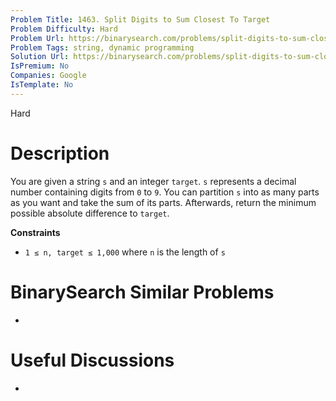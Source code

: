 ```yaml
---
Problem Title: 1463. Split Digits to Sum Closest To Target
Problem Difficulty: Hard
Problem Url: https://binarysearch.com/problems/split-digits-to-sum-closest-to-target/
Problem Tags: string, dynamic programming
Solution Url: https://binarysearch.com/problems/split-digits-to-sum-closest-to-target/solutions/
IsPremium: No
Companies: Google
IsTemplate: No
---
```


<span style="color: ;">Hard</span>

# Description

You are given a string `s` and an integer `target`. `s` represents a decimal number containing digits from `0` to `9`. You can partition `s` into as many parts as you want and take the sum of its parts. Afterwards, return the minimum possible absolute difference to `target`.

**Constraints**
- `1 ≤ n, target ≤ 1,000` where `n` is the length of `s`

# BinarySearch Similar Problems

- []()

# Useful Discussions

- []()
